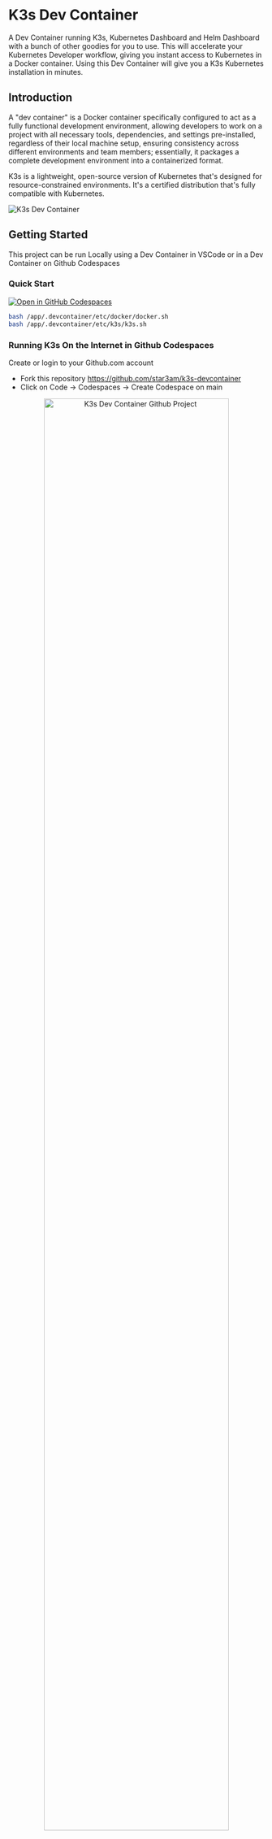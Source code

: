 # K3s Dev Container

A Dev Container running K3s, Kubernetes Dashboard and Helm Dashboard with a bunch of other goodies for you to use. This will accelerate your Kubernetes Developer workflow, giving you instant access to Kubernetes in a Docker container. Using this Dev Container will give you a K3s Kubernetes installation in minutes. 

## Introduction

A "dev container" is a Docker container specifically configured to act as a fully functional development environment, allowing developers to work on a project with all necessary tools, dependencies, and settings pre-installed, regardless of their local machine setup, ensuring consistency across different environments and team members; essentially, it packages a complete development environment into a containerized format. 

K3s is a lightweight, open-source version of Kubernetes that's designed for resource-constrained environments. It's a certified distribution that's fully compatible with Kubernetes. 

![K3s Dev Container](./images/041-potion.png)

## Getting Started

This project can be run Locally using a Dev Container in VSCode or in a Dev Container on Github Codespaces 

### Quick Start

[![Open in GitHub Codespaces](https://github.com/codespaces/badge.svg)](https://codespaces.new/star3am/k3s-devcontainer?quickstart=1)
```bash
bash /app/.devcontainer/etc/docker/docker.sh
bash /app/.devcontainer/etc/k3s/k3s.sh
```

### Running K3s On the Internet in Github Codespaces

Create or login to your Github.com account

- Fork this repository https://github.com/star3am/k3s-devcontainer
- Click on Code -> Codespaces -> Create Codespace on main

<div align="center">
  <img src="images/github-project.png" alt="K3s Dev Container Github Project" width="85%">
  <p><em>K3s Dev Container Github Project</em></p>
</div>

<div align="center">
  <img src="images/github-project-new-codespace-on-main.png" alt="K3s Dev Container Github Project Create new Codespace" width="85%">
  <p><em>K3s Dev Container Github Project Create new Codespace</em></p>
</div>

<div align="center">
  <img src="images/github-project-new-codespace-on-main-opening.png" alt="K3s Dev Container Github Project Create new Codespace Opening" width="85%">
  <p><em>K3s Dev Container Github Project Create new Codespace Opening</em></p>
</div>

<div align="center">
  <img src="images/github-project-new-codespace-on-main-opened.png" alt="K3s Dev Container Github Project Create new Codespace Opened" width="85%">
  <p><em>K3s Dev Container Github Project Create new Codespace Opened</em></p>
</div>

<div align="center">
  <img src="images/github-project-codespace-docker.png" alt="K3s Dev Container Github Project Codespace Docker" width="85%">
  <p><em>K3s Dev Container Github Project Codespace Docker</em></p>
</div>

<div align="center">
  <img src="images/github-project-codespace-docker-done.png" alt="K3s Dev Container Github Project Codespace Docker done" width="85%">
  <p><em>K3s Dev Container Github Project Codespace Docker done</em></p>
</div>

<div align="center">
  <img src="images/github-project-codespace-docker-info.png" alt="K3s Dev Container Github Project Codespace Docker info" width="85%">
  <p><em>K3s Dev Container Github Project Codespace Docker info</em></p>
</div>

<div align="center">
  <img src="images/github-project-codespace-k3s.png" alt="K3s Dev Container Github Project Codespace K3s" width="85%">
  <p><em>K3s Dev Container Github Project Codespace K3s"</em></p>
</div>

<div align="center">
  <img src="images/github-project-codespace-k3s-done.png" alt="K3s Dev Container Github Project Codespace K3s done" width="85%">
  <p><em>K3s Dev Container Github Project Codespace K3s done"</em></p>
</div>

<div align="center">
  <img src="images/github-project-codespace-k3s-done-ports.png" alt="K3s Dev Container Github Project Codespace K3s done Ports" width="85%">
  <p><em>K3s Dev Container Github Project Codespace K3s done Ports"</em></p>
</div>

<div align="center">
  <img src="images/github-project-codespace-k3s-kubernetes-dashboard-login.png" alt="K3s Dev Container Github Project Codespace K3s Kubernetes Dashboard Login" width="85%">
  <p><em>K3s Dev Container Github Project Codespace K3s Kubernetes Dashboard Login"</em></p>
</div>

<div align="center">
  <img src="images/github-project-codespace-k3s-kubernetes-dashboard-select-all-namespaces.png" alt="K3s Dev Container Github Project Codespace K3s Kubernetes Dashboard Select All Namespaces" width="85%">
  <p><em>K3s Dev Container Github Project Codespace K3s Kubernetes Dashboard Select All Namespaces"</em></p>
</div>

<div align="center">
  <img src="images/github-project-codespace-k3s-kubernetes-dashboard-home.png" alt="K3s Dev Container Github Project Codespace K3s Kubernetes Dashboard Home" width="85%">
  <p><em>K3s Dev Container Github Project Codespace K3s Kubernetes Dashboard Home"</em></p>
</div>

<div align="center">
  <img src="images/github-project-codespace-k3s-helm-dashboard-home.png" alt="K3s Dev Container Github Project Codespace K3s Helm Dashboard Home" width="85%">
  <p><em>K3s Dev Container Github Project Codespace K3s Helm Dashboard Home"</em></p>
</div>

### Running K3s Locally in a Dev Container using Visual Studio Code

Install the following dependencies

- Docker or Docker Desktop https://www.docker.com/products/docker-desktop/
- Windows Only should create a `.wslconfig` see WSL Config below
- Visual Studio Code https://code.visualstudio.com/download (with Remote development in Containers extension) https://code.visualstudio.com/docs/remote/containers-tutorial
- Clone this repository
- Now Open VSCode and Open this repository (See screenshot below)

<div align="center">
  <img src="images/download-and-install-docker-desktop.png" alt="Download and install Docker desktop" width="85%">
  <p><em>Download and install Docker desktop</em></p>
</div>

<div align="center">
  <img src="images/download-and-install-visual-studio-code.png" alt="Download and install Visual Studio Code" width="85%">
  <p><em>Download and install Visual Studio Code</em></p>
</div>

<div align="center">
  <img src="images/download-and-install-visual-studio-code-dev-containers-extension.png" alt="Download and install Visual Studio Code Dev Containers Extension" width="85%">
  <p><em>Download and install Visual Studio Code Dev Containers Extension</em></p>
</div>

<div align="center">
  <img src="images/visual-studio-code-open-project.png" alt="Visual Studio Code Open Project" width="85%">
  <p><em>Visual Studio Code Open Project</em></p>
</div>

<div align="center">
  <img src="images/visual-studio-code-project-devcontainer.png" alt="Visual Studio Code Project Dev Container" width="85%">
  <p><em>Visual Studio Code Project Dev Container</em></p>
</div>

<div align="center">
  <img src="images/vscode-project-devcontainer-docker.png" alt="K3s Dev Container VSCode Project Dev Container Docker" width="85%">
  <p><em>K3s Dev Container VSCode Project Dev Container Docker</em></p>
</div>

<div align="center">
  <img src="images/vscode-project-devcontainer-docker-done.png" alt="K3s Dev Container VSCode Project Dev Container Docker done" width="85%">
  <p><em>K3s Dev Container VSCode Project Dev Container Docker done</em></p>
</div>

<div align="center">
  <img src="images/vscode-project-devcontainer-docker-info.png" alt="K3s Dev Container VSCode Project Dev Container Docker info" width="85%">
  <p><em>K3s Dev Container VSCode Project Dev Container Docker info</em></p>
</div>

<div align="center">
  <img src="images/vscode-project-devcontainer-k3s.png" alt="K3s Dev Container VSCode Project Dev Container K3s" width="85%">
  <p><em>K3s Dev Container VSCode Project Dev Container K3s"</em></p>
</div>

<div align="center">
  <img src="images/vscode-project-devcontainer-k3s-done.png" alt="K3s Dev Container VSCode Project Dev Container K3s done" width="85%">
  <p><em>K3s Dev Container VSCode Project Dev Container K3s done"</em></p>
</div>

<div align="center">
  <img src="images/vscode-project-devcontainer-k3s-done-ports.png" alt="K3s Dev Container VSCode Project Dev Container K3s done Ports" width="85%">
  <p><em>K3s Dev Container VSCode Project Dev Container K3s done Ports"</em></p>
</div>

<div align="center">
  <img src="images/vscode-project-devcontainer-k3s-kubernetes-dashboard-login.png" alt="K3s Dev Container VSCode Project Dev Container K3s Kubernetes Dashboard Login" width="85%">
  <p><em>K3s Dev Container VSCode Project Dev Container K3s Kubernetes Dashboard Login"</em></p>
</div>

<div align="center">
  <img src="images/vscode-project-devcontainer-k3s-kubernetes-dashboard-select-all-namespaces.png" alt="K3s Dev Container VSCode Project Dev Container K3s Kubernetes Dashboard Select All Namespaces" width="85%">
  <p><em>K3s Dev Container VSCode Project Dev Container K3s Kubernetes Dashboard Select All Namespaces"</em></p>
</div>

<div align="center">
  <img src="images/vscode-project-devcontainer-k3s-kubernetes-dashboard-home.png" alt="K3s Dev Container VSCode Project Dev Container K3s Kubernetes Dashboard Home" width="85%">
  <p><em>K3s Dev Container VSCode Project Dev Container K3s Kubernetes Dashboard Home"</em></p>
</div>

<div align="center">
  <img src="images/vscode-project-devcontainer-k3s-helm-dashboard-home.png" alt="K3s Dev Container VSCode Project Dev Container K3s Helm Dashboard Home" width="85%">
  <p><em>K3s Dev Container VSCode Project Dev Container K3s Helm Dashboard Home"</em></p>
</div>

### WSL Config

Place the `.wslconfig` file inside your Windows user home directory, typically, `C:\Users\YOUR_USER\.wslconfig`
Restart WSL with `wsl --shutdown` and start WSL again with `wsl` in an Administrator Powershell terminal.

```
# After updating this file run wsl --update
# Settings apply across all Linux distros running on WSL 2
[wsl2]

# Limits VM memory to use no more than 8 GB, this can be set as whole numbers using GB or MB
memory=8GB

# Sets the VM to use 8 virtual processors
processors=8

# Force Cgroup Version: 2
kernelCommandLine = cgroup_no_v1=all

# https://learn.microsoft.com/en-us/windows/wsl/wsl-config
networkingMode=mirrored

# Sets amount of swap storage space to 8GB, default is 25% of available RAM
swap=8GB

# Sets swapfile path location, default is %USERPROFILE%\AppData\Local\Temp\swap.vhdx
swapfile=C:\\temp\\wsl-swap.vhdx

# Disable page reporting so WSL retains all allocated memory claimed from Windows and releases none back when free
pageReporting=false

# Turn on default connection to bind WSL 2 localhost to Windows localhost. Setting is ignored when networkingMode=mirrored
localhostforwarding=true

# Disables nested virtualization
nestedVirtualization=false

# Turns on output console showing contents of dmesg when opening a WSL 2 distro for debugging
debugConsole=false

# Enable experimental features
[experimental]
sparseVhd=true
autoMemoryReclaim=dropcache # testing supposed to help WSL recover after laptops hibernated
```

## Supported Architectures

| Name      | Codespace  |
|:--------- |:----------:|
| amd64     | ✓          |
| arm64     | ✓          |
| linux     | ✓          |
| windows   | ✓          |
| mac intel | ✓          |
| mac apple | ✓          |

## Connecting Externally

You can install kubectl on your laptop and connect to the K3s cluster using the Kube config file set in the .kube directory in the project folder. 

`kubectl get ns --kubeconfig=.kube/config`
```
NAME                   STATUS   AGE
default                Active   5m25s
kube-node-lease        Active   5m25s
kube-public            Active   5m25s
kube-system            Active   5m25s
kubernetes-dashboard   Active   5m15s
```

`kubectl get pods -n kube-system --kubeconfig=.kube/config`
```
NAME                                      READY   STATUS      RESTARTS   AGE
coredns-ccb96694c-f76tc                   1/1     Running     0          6m19s
helm-install-traefik-brtbd                0/1     Completed   1          6m19s
helm-install-traefik-crd-5nfpn            0/1     Completed   0          6m19s
local-path-provisioner-5b5f758bcf-wmmg6   1/1     Running     0          6m19s
metrics-server-7bf7d58749-jdpcm           1/1     Running     0          6m19s
svclb-traefik-3c9a52b4-h5m4m              2/2     Running     0          5m38s
traefik-5cbdcf97f4-fgc4l                  1/1     Running     0          5m38s
```

## Inspiration 

This project was inspired by HashiQube - The Ultimate DevOps Lab in a Docker container, https://hashiqube.com
